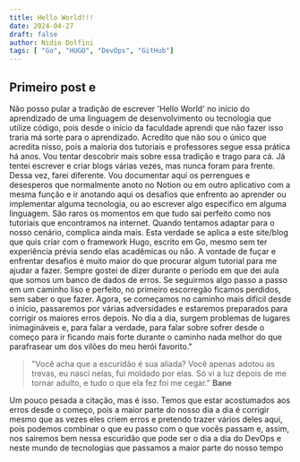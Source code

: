 ```yaml
---
title: Hello World!!!
date: 2024-04-27
draft: false
author: Nidio Dolfini
tags: [ "Go", "HUGO", "DevOps", "GitHub"]
---
```

## Primeiro post e

Não posso pular a tradição de escrever 'Hello World' no início do aprendizado de uma linguagem de desenvolvimento ou tecnologia que utilize código, pois desde o início da faculdade aprendi que não fazer isso traria má sorte para o aprendizado. Acredito que não sou o único que acredita nisso, pois a maioria dos tutoriais e professores segue essa prática há anos. Vou tentar descobrir mais sobre essa tradição e trago para cá.
Já tentei escrever e criar blogs várias vezes, mas nunca foram para frente. Dessa vez, farei diferente. Vou documentar aqui os perrengues e desesperos que normalmente anoto no Notion ou em outro aplicativo com a mesma função e ir anotando aqui os desafios que enfrento ao aprender ou implementar alguma tecnologia, ou ao escrever algo específico em alguma linguagem. São raros os momentos em que tudo sai perfeito como nos tutoriais que encontramos na internet. Quando tentamos adaptar para o nosso cenário, complica ainda mais. Esta verdade se aplica a este site/blog que quis criar com o framework Hugo, escrito em Go, mesmo sem ter experiência prévia sendo elas acadêmicas ou não. A vontade de fuçar e enfrentar desafios é muito maior do que procurar algum tutorial para me ajudar a fazer.
Sempre gostei de dizer durante o período em que dei aula que somos um banco de dados de erros. Se seguirmos algo passo a passo em um caminho liso e perfeito, no primeiro escorregão ficamos perdidos, sem saber o que fazer. Agora, se começamos no caminho mais difícil desde o início, passaremos por várias adversidades e estaremos preparados para corrigir os maiores erros depois. No dia a dia, surgem problemas de lugares inimagináveis e, para falar a verdade, para falar sobre sofrer desde o começo para ir ficando mais forte durante o caminho nada melhor do que parafrasear um dos vilões do meu herói favorito."
>"Você acha que a escuridão é sua aliada?
>Você apenas adotou as trevas, eu nasci nelas, fui moldado por elas. Só vi a luz depois de me tornar adulto, e tudo o que ela fez foi me cegar." **Bane**

Um pouco pesada a citação, mas é isso. Temos que estar acostumados aos erros desde o começo, pois a maior parte do nosso dia a dia é corrigir mesmo que as vezes eles criem erros e pretendo trazer vários deles aqui, pois podemos combinar o que eu passo com o que vocês passam e, assim, nos sairemos bem nessa escuridão que pode ser o dia a dia do DevOps e neste mundo de tecnologias que passamos a maior parte do nosso tempo
